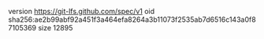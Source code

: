 version https://git-lfs.github.com/spec/v1
oid sha256:ae2b99abf92a451f3a464efa8264a3b11073f2535ab7d6516c143a0f87105369
size 12895
